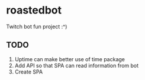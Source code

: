 # roastedbot

Twitch bot fun project :^)

## TODO

1. Uptime can make better use of time package
2. Add API so that SPA can read information from bot
3. Create SPA
